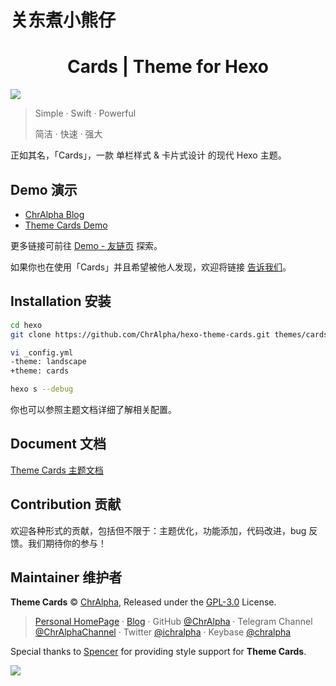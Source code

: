 # 关东煮小熊仔
<center><h1>Cards | Theme for Hexo</h1></center>

![](https://theme-cards.ichr.me/assets/img/info.png)

>   Simple · Swift · Powerful
>
>   简洁 · 快速 · 强大

正如其名，「Cards」，一款 单栏样式 & 卡片式设计 的现代 Hexo 主题。

## Demo 演示

-   [ChrAlpha Blog](https://blog.ichr.me/)
-   [Theme Cards Demo](https://theme-cards.ichr.me/demo/)

更多链接可前往 [Demo - 友链页](https://theme-cards.ichr.me/demo/links/) 探索。

如果你也在使用「Cards」并且希望被他人发现，欢迎将链接 [告诉我们](https://github.com/ChrAlpha/hexo-theme-cards/issues/10)。

## Installation 安装

```bash
cd hexo
git clone https://github.com/ChrAlpha/hexo-theme-cards.git themes/cards

vi _config.yml
-theme: landscape
+theme: cards

hexo s --debug
```

你也可以参照主题文档详细了解相关配置。

## Document 文档

[Theme Cards 主题文档](https://theme-cards.ichr.me/)

## Contribution 贡献

欢迎各种形式的贡献，包括但不限于：主题优化，功能添加，代码改进，bug 反馈。我们期待你的参与！

## Maintainer 维护者

**Theme Cards** © [ChrAlpha](https://github.com/ChrAlpha), Released under the [GPL-3.0](/LICENSE) License.

>   [Personal HomePage](https://ichr.me/) · [Blog](https://blog.ichr.me/) · GitHub [@ChrAlpha](https://github.com/ChrAlpha) · Telegram Channel [@ChrAlphaChannel](https://t.me/s/ChrAlphaChannel) · Twitter [@ichralpha](https://twitter.com/ichralpha) · Keybase [@chralpha](https://keybase.io/chralpha) 

Special thanks to [Spencer](https://github.com/spencerwooo) for providing style support for **Theme Cards**.

![](https://theme-cards.ichr.me/assets/img/coverpic.png)
